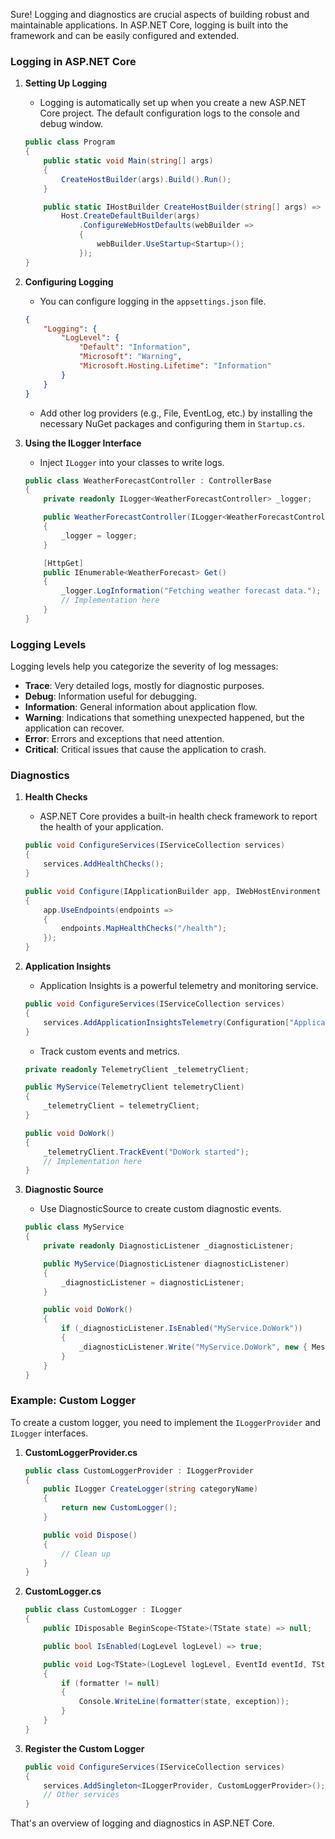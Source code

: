 Sure! Logging and diagnostics are crucial aspects of building robust and maintainable applications. In ASP.NET Core, logging is built into the framework and can be easily configured and extended.

### Logging in ASP.NET Core

1. **Setting Up Logging**
   - Logging is automatically set up when you create a new ASP.NET Core project. The default configuration logs to the console and debug window.

   ```csharp
   public class Program
   {
       public static void Main(string[] args)
       {
           CreateHostBuilder(args).Build().Run();
       }

       public static IHostBuilder CreateHostBuilder(string[] args) =>
           Host.CreateDefaultBuilder(args)
               .ConfigureWebHostDefaults(webBuilder =>
               {
                   webBuilder.UseStartup<Startup>();
               });
   }
   ```

2. **Configuring Logging**
   - You can configure logging in the `appsettings.json` file.

   ```json
   {
       "Logging": {
           "LogLevel": {
               "Default": "Information",
               "Microsoft": "Warning",
               "Microsoft.Hosting.Lifetime": "Information"
           }
       }
   }
   ```

   - Add other log providers (e.g., File, EventLog, etc.) by installing the necessary NuGet packages and configuring them in `Startup.cs`.

3. **Using the ILogger Interface**
   - Inject `ILogger` into your classes to write logs.

   ```csharp
   public class WeatherForecastController : ControllerBase
   {
       private readonly ILogger<WeatherForecastController> _logger;

       public WeatherForecastController(ILogger<WeatherForecastController> logger)
       {
           _logger = logger;
       }

       [HttpGet]
       public IEnumerable<WeatherForecast> Get()
       {
           _logger.LogInformation("Fetching weather forecast data.");
           // Implementation here
       }
   }
   ```

### Logging Levels

Logging levels help you categorize the severity of log messages:
- **Trace**: Very detailed logs, mostly for diagnostic purposes.
- **Debug**: Information useful for debugging.
- **Information**: General information about application flow.
- **Warning**: Indications that something unexpected happened, but the application can recover.
- **Error**: Errors and exceptions that need attention.
- **Critical**: Critical issues that cause the application to crash.

### Diagnostics

1. **Health Checks**
   - ASP.NET Core provides a built-in health check framework to report the health of your application.

   ```csharp
   public void ConfigureServices(IServiceCollection services)
   {
       services.AddHealthChecks();
   }

   public void Configure(IApplicationBuilder app, IWebHostEnvironment env)
   {
       app.UseEndpoints(endpoints =>
       {
           endpoints.MapHealthChecks("/health");
       });
   }
   ```

2. **Application Insights**
   - Application Insights is a powerful telemetry and monitoring service.

   ```csharp
   public void ConfigureServices(IServiceCollection services)
   {
       services.AddApplicationInsightsTelemetry(Configuration["ApplicationInsights:InstrumentationKey"]);
   }
   ```

   - Track custom events and metrics.

   ```csharp
   private readonly TelemetryClient _telemetryClient;

   public MyService(TelemetryClient telemetryClient)
   {
       _telemetryClient = telemetryClient;
   }

   public void DoWork()
   {
       _telemetryClient.TrackEvent("DoWork started");
       // Implementation here
   }
   ```

3. **Diagnostic Source**
   - Use DiagnosticSource to create custom diagnostic events.

   ```csharp
   public class MyService
   {
       private readonly DiagnosticListener _diagnosticListener;

       public MyService(DiagnosticListener diagnosticListener)
       {
           _diagnosticListener = diagnosticListener;
       }

       public void DoWork()
       {
           if (_diagnosticListener.IsEnabled("MyService.DoWork"))
           {
               _diagnosticListener.Write("MyService.DoWork", new { Message = "Work started" });
           }
       }
   }
   ```

### Example: Custom Logger

To create a custom logger, you need to implement the `ILoggerProvider` and `ILogger` interfaces.

1. **CustomLoggerProvider.cs**

   ```csharp
   public class CustomLoggerProvider : ILoggerProvider
   {
       public ILogger CreateLogger(string categoryName)
       {
           return new CustomLogger();
       }

       public void Dispose()
       {
           // Clean up
       }
   }
   ```

2. **CustomLogger.cs**

   ```csharp
   public class CustomLogger : ILogger
   {
       public IDisposable BeginScope<TState>(TState state) => null;

       public bool IsEnabled(LogLevel logLevel) => true;

       public void Log<TState>(LogLevel logLevel, EventId eventId, TState state, Exception exception, Func<TState, Exception, string> formatter)
       {
           if (formatter != null)
           {
               Console.WriteLine(formatter(state, exception));
           }
       }
   }
   ```

3. **Register the Custom Logger**

   ```csharp
   public void ConfigureServices(IServiceCollection services)
   {
       services.AddSingleton<ILoggerProvider, CustomLoggerProvider>();
       // Other services
   }
   ```

That's an overview of logging and diagnostics in ASP.NET Core.